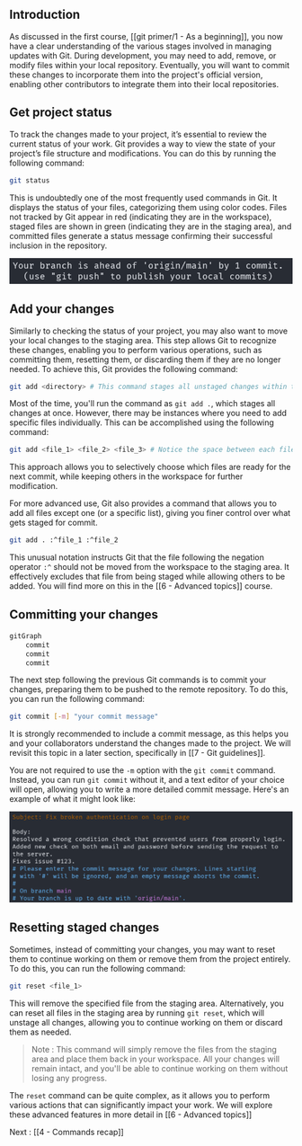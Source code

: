 ## Introduction

As discussed in the first course, [[git primer/1 - As a beginning]],  you now have a clear understanding of the various stages involved in managing updates with Git. 
During development, you may need to add, remove, or modify files within your local repository. Eventually, you will want to commit these changes to incorporate them into the project's official version, enabling other contributors to integrate them into their local repositories.

## Get project status

To track the changes made to your project, it’s essential to review the current status of your work. 
Git provides a way to view the state of your project’s file structure and modifications. You can do this by running the following command:

```sh
git status
```

This is undoubtedly one of the most frequently used commands in Git. It displays the status of your files, categorizing them using color codes. Files not tracked by Git appear in red (indicating they are in the workspace), staged files are shown in green (indicating they are in the staging area), and committed files generate a status message confirming their successful inclusion in the repository.

![committed files|451](./resources/git_commit.png)

## Add your changes

Similarly to checking the status of your project, you may also want to move your local changes to the staging area. This step allows Git to recognize these changes, enabling you to perform various operations, such as committing them, resetting them, or discarding them if they are no longer needed. To achieve this, Git provides the following command:

```sh
git add <directory> # This command stages all unstaged changes within the specified directory, moving them to the staging area and preparing them for the next commit.
```

Most of the time, you'll run the command as `git add .`, which stages all changes at once. However, there may be instances where you need to add specific files individually. This can be accomplished using the following command:

```sh 
git add <file_1> <file_2> <file_3> # Notice the space between each filename. 
```

This approach allows you to selectively choose which files are ready for the next commit, while keeping others in the workspace for further modification. 

For more advanced use, Git also provides a command that allows you to add all files except one (or a specific list), giving you finer control over what gets staged for commit.

```sh
git add . :^file_1 :^file_2
```

This unusual notation instructs Git that the file following the negation operator `:^` should not be moved from the workspace to the staging area. It effectively excludes that file from being staged while allowing others to be added. 
You will find more on this in the [[6 - Advanced topics]] course. 

## Committing your changes 

```mermaid
gitGraph 
	commit 
	commit 
	commit
```
The next step following the previous Git commands is to commit your changes, preparing them to be pushed to the remote repository. To do this, you can run the following command:

```sh 
git commit [-m] "your commit message"
```

It is strongly recommended to include a commit message, as this helps you and your collaborators understand the changes made to the project. We will revisit this topic in a later section, specifically in [[7 - Git guidelines]].

You are not required to use the `-m` option with the `git commit` command. Instead, you can run `git commit` without it, and a text editor of your choice will open, allowing you to write a more detailed commit message. Here's an example of what it might look like:

![commit_message](./resources/commit_message.png)


## Resetting staged changes 

Sometimes, instead of committing your changes, you may want to reset them to continue working on them or remove them from the project entirely. To do this, you can run the following command:

```sh
git reset <file_1>
```

This will remove the specified file from the staging area. Alternatively, you can reset all files in the staging area by running `git reset`, which will unstage all changes, allowing you to continue working on them or discard them as needed.

> Note : This command will simply remove the files from the staging area and place them back in your workspace. All your changes will remain intact, and you'll be able to continue working on them without losing any progress.

The `reset` command can be quite complex, as it allows you to perform various actions that can significantly impact your work. We will explore these advanced features in more detail in [[6 - Advanced topics]]

Next : [[4 - Commands recap]]